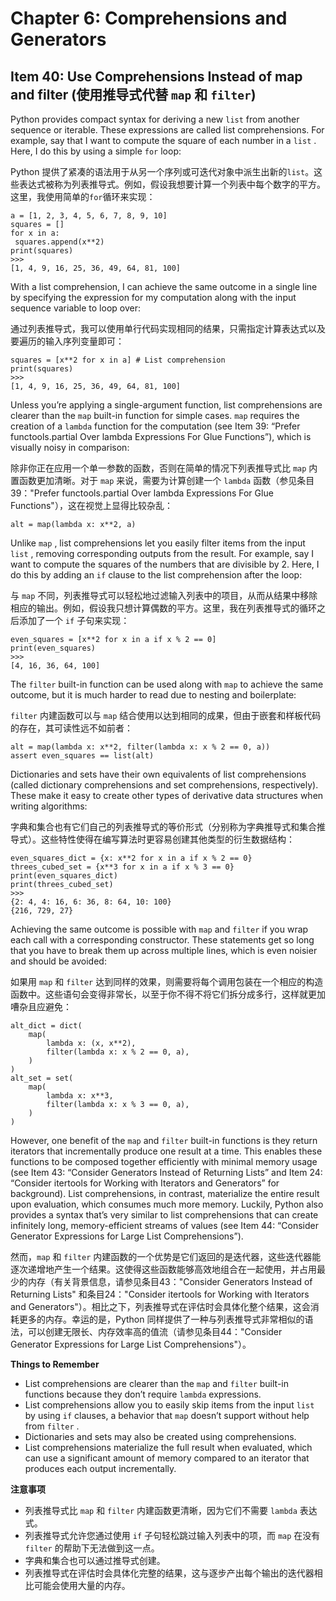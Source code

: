 # Chapter 6: Comprehensions and Generators

## Item 40: Use Comprehensions Instead of map and filter (使用推导式代替 `map` 和 `filter`)

Python provides compact syntax for deriving a new `list` from another sequence or iterable. These expressions are called list comprehensions. For example, say that I want to compute the square of each number in a `list` . Here, I do this by using a simple `for` loop:

Python 提供了紧凑的语法用于从另一个序列或可迭代对象中派生出新的`list`。这些表达式被称为列表推导式。例如，假设我想要计算一个列表中每个数字的平方。这里，我使用简单的`for`循环来实现：

```
a = [1, 2, 3, 4, 5, 6, 7, 8, 9, 10]
squares = []
for x in a:
 squares.append(x**2)
print(squares)
>>>
[1, 4, 9, 16, 25, 36, 49, 64, 81, 100]
```

With a list comprehension, I can achieve the same outcome in a single line by specifying the expression for my computation along with the input sequence variable to loop over:

通过列表推导式，我可以使用单行代码实现相同的结果，只需指定计算表达式以及要遍历的输入序列变量即可：

```
squares = [x**2 for x in a] # List comprehension
print(squares)
>>>
[1, 4, 9, 16, 25, 36, 49, 64, 81, 100]
```

Unless you’re applying a single-argument function, list comprehensions are clearer than the `map` built-in function for simple cases. `map` requires the creation of a `lambda` function for the computation (see Item 39: “Prefer functools.partial Over lambda Expressions For Glue Functions”), which is visually noisy in comparison:

除非你正在应用一个单一参数的函数，否则在简单的情况下列表推导式比 `map` 内置函数更加清晰。对于 `map` 来说，需要为计算创建一个 `lambda` 函数（参见条目39："Prefer functools.partial Over lambda Expressions For Glue Functions"），这在视觉上显得比较杂乱：

```
alt = map(lambda x: x**2, a)
```

Unlike `map` , list comprehensions let you easily filter items from the input `list` , removing corresponding outputs from the result. For example, say I want to compute the squares of the numbers that are divisible by 2. Here, I do this by adding an `if` clause to the list comprehension after the loop:

与 `map` 不同，列表推导式可以轻松地过滤输入列表中的项目，从而从结果中移除相应的输出。例如，假设我只想计算偶数的平方。这里，我在列表推导式的循环之后添加了一个 `if` 子句来实现：

```
even_squares = [x**2 for x in a if x % 2 == 0]
print(even_squares)
>>>
[4, 16, 36, 64, 100]
```

The `filter` built-in function can be used along with `map` to achieve the same outcome, but it is much harder to read due to nesting and boilerplate:

`filter` 内建函数可以与 `map` 结合使用以达到相同的成果，但由于嵌套和样板代码的存在，其可读性远不如前者：

```
alt = map(lambda x: x**2, filter(lambda x: x % 2 == 0, a))
assert even_squares == list(alt)
```

Dictionaries and sets have their own equivalents of list comprehensions (called dictionary comprehensions and set comprehensions, respectively). These make it easy to create other types of derivative data structures when writing algorithms:

字典和集合也有它们自己的列表推导式的等价形式（分别称为字典推导式和集合推导式）。这些特性使得在编写算法时更容易创建其他类型的衍生数据结构：

```
even_squares_dict = {x: x**2 for x in a if x % 2 == 0}
threes_cubed_set = {x**3 for x in a if x % 3 == 0}
print(even_squares_dict)
print(threes_cubed_set)
>>>
{2: 4, 4: 16, 6: 36, 8: 64, 10: 100}
{216, 729, 27}
```

Achieving the same outcome is possible with `map` and `filter` if you wrap each call with a corresponding constructor. These statements get so long that you have to break them up across multiple lines, which is even noisier and should be avoided:

如果用 `map` 和 `filter` 达到同样的效果，则需要将每个调用包装在一个相应的构造函数中。这些语句会变得非常长，以至于你不得不将它们拆分成多行，这样就更加嘈杂且应避免：

```
alt_dict = dict(
    map(
        lambda x: (x, x**2),
        filter(lambda x: x % 2 == 0, a),
    )
)
alt_set = set(
    map(
        lambda x: x**3,
        filter(lambda x: x % 3 == 0, a),
    )
)
```

However, one benefit of the `map` and `filter` built-in functions is they return iterators that incrementally produce one result at a time. This enables these functions to be composed together efficiently with minimal memory usage (see Item 43: “Consider Generators Instead of Returning Lists” and Item 24: “Consider itertools for Working with Iterators and Generators” for background). List comprehensions, in contrast, materialize the entire result upon evaluation, which consumes much more memory. Luckily, Python also provides a syntax that’s very similar to list comprehensions that can create infinitely long, memory-efficient streams of values (see Item 44: “Consider Generator Expressions for Large List Comprehensions”).

然而，`map` 和 `filter` 内建函数的一个优势是它们返回的是迭代器，这些迭代器能逐次递增地产生一个结果。这使得这些函数能够高效地组合在一起使用，并占用最少的内存（有关背景信息，请参见条目43："Consider Generators Instead of Returning Lists" 和条目24："Consider itertools for Working with Iterators and Generators"）。相比之下，列表推导式在评估时会具体化整个结果，这会消耗更多的内存。幸运的是，Python 同样提供了一种与列表推导式非常相似的语法，可以创建无限长、内存效率高的值流（请参见条目44："Consider Generator Expressions for Large List Comprehensions"）。

**Things to Remember**
- List comprehensions are clearer than the `map` and `filter` built-in functions because they don’t require `lambda` expressions.
- List comprehensions allow you to easily skip items from the input `list` by using `if` clauses, a behavior that `map` doesn’t support without help from `filter` .
- Dictionaries and sets may also be created using comprehensions.
- List comprehensions materialize the full result when evaluated, which can use a significant amount of memory compared to an iterator that produces each output incrementally.

**注意事项**
- 列表推导式比 `map` 和 `filter` 内建函数更清晰，因为它们不需要 `lambda` 表达式。
- 列表推导式允许您通过使用 `if` 子句轻松跳过输入列表中的项，而 `map` 在没有 `filter` 的帮助下无法做到这一点。
- 字典和集合也可以通过推导式创建。
- 列表推导式在评估时会具体化完整的结果，这与逐步产出每个输出的迭代器相比可能会使用大量的内存。